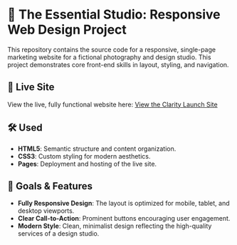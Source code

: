 # 💼 The Essential Studio: Responsive Web Design Project
This repository contains the source code for a responsive, single-page marketing website for a fictional photography and design studio. This project demonstrates core front-end skills in layout, styling, and navigation.

## 🔗 Live Site
View the live, fully functional website here: [View the Clarity Launch Site](https://lumireseen.github.io/RS-TheClarityLaunch/)

## 🛠️ Used
* **HTML5**: Semantic structure and content organization.
* **CSS3**: Custom styling for modern aesthetics.
* **Pages**: Deployment and hosting of the live site.

## 🎯 Goals & Features
* **Fully Responsive Design**: The layout is optimized for mobile, tablet, and desktop viewports.
* **Clear Call-to-Action**: Prominent buttons encouraging user engagement.
* **Modern Style**: Clean, minimalist design reflecting the high-quality services of a design studio.
